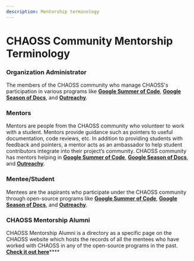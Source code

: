 ```yaml
---
description: Mentorship terminology
---
```


# CHAOSS Community Mentorship Terminology

### Organization Administrator

The members of the CHAOSS community who manage CHAOSS's participation in various programs like [**Google Summer of Code**](https://summerofcode.withgoogle.com/), [**Google Season of Docs**](https://developers.google.com/season-of-docs), and [**Outreachy**](https://www.outreachy.org/).

### Mentors

Mentors are people from the CHAOSS community who volunteer to work with a student. Mentors provide guidance such as pointers to useful documentation, code reviews, etc. In addition to providing students with feedback and pointers, a mentor acts as an ambassador to help student contributors integrate into their project’s community. CHAOSS community has mentors helping in [**Google Summer of Code**](https://summerofcode.withgoogle.com/), [**Google Season of Docs**](https://developers.google.com/season-of-docs), and [**Outreachy**](https://www.outreachy.org/).

### Mentee/Student

Mentees are the aspirants who participate under the CHAOSS community through open-source programs like [**Google Summer of Code**](https://summerofcode.withgoogle.com/), [**Google Season of Docs**](https://developers.google.com/season-of-docs), and [**Outreachy**](https://www.outreachy.org/).

### CHAOSS Mentorship Alumni

CHAOSS Mentorship Alumni is a directory as a specific page on the CHAOSS website which hosts the records of all the mentees who have worked with CHAOSS in any of the open-source programs in the past. [**Check it out here**](https://chaoss.community/chaoss-mentorship/)\*\*\*\*


